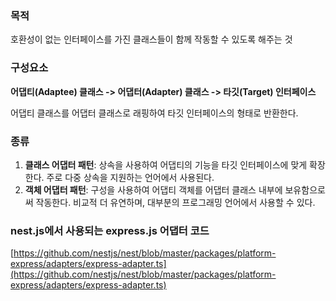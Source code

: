 ### 목적

호환성이 없는 인터페이스를 가진 클래스들이 함께 작동할 수 있도록 해주는 것

### 구성요소

**어댑티(Adaptee) 클래스 -> **어댑터(Adapter) 클래스 -> **타깃(Target) 인터페이스******

어댑티 클래스를 어댑터 클래스로 래핑하여 타깃 인터페이스의 형태로 반환한다.

### 종류

1.  **클래스 어댑터 패턴**: 상속을 사용하여 어댑티의 기능을 타깃 인터페이스에 맞게 확장한다. 주로 다중 상속을 지원하는 언어에서 사용된다.
2.  **객체 어댑터 패턴**: 구성을 사용하여 어댑티 객체를 어댑터 클래스 내부에 보유함으로써 작동한다. 비교적 더 유연하며, 대부분의 프로그래밍 언어에서 사용할 수 있다.

### nest.js에서 사용되는 express.js 어댑터 코드 

[https://github.com/nestjs/nest/blob/master/packages/platform-express/adapters/express-adapter.ts](https://github.com/nestjs/nest/blob/master/packages/platform-express/adapters/express-adapter.ts)